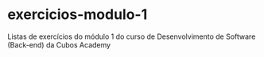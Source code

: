 # exercicios-modulo-1
Listas de exercícios do módulo 1 do curso de Desenvolvimento de Software (Back-end) da Cubos Academy
